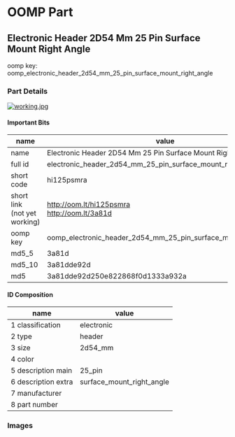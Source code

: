 # OOMP Part  
## Electronic Header 2D54 Mm 25 Pin Surface Mount Right Angle  
  
oomp key: oomp_electronic_header_2d54_mm_25_pin_surface_mount_right_angle  
  
### Part Details  
  
[![working.jpg](working_600.jpg)](working.jpg)  
  
#### Important Bits  
| name | value | 
| --- | --- | 
| name | Electronic Header 2D54 Mm 25 Pin Surface Mount Right Angle | 
| full id | electronic_header_2d54_mm_25_pin_surface_mount_right_angle | 
| short code | hi125psmra | 
| short link<br>(not yet working) | http://oom.lt/hi125psmra<br>http://oom.lt/3a81d | 
| oomp key | oomp_electronic_header_2d54_mm_25_pin_surface_mount_right_angle | 
| md5_5 | 3a81d | 
| md5_10 | 3a81dde92d | 
| md5 | 3a81dde92d250e822868f0d1333a932a | 
#### ID Composition  
| name | value | 
| --- | --- | 
| 1 classification | electronic | 
| 2 type | header | 
| 3 size | 2d54_mm | 
| 4 color |  | 
| 5 description main | 25_pin | 
| 6 description extra | surface_mount_right_angle | 
| 7 manufacturer |  | 
| 8 part number |  | 
### Images  
